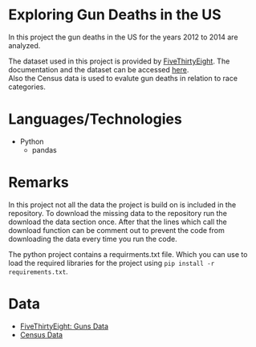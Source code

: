 # Exploring Gun Deaths in the US

In this project the gun deaths in the US for the years 2012 to 2014 are analyzed.

The dataset used in this project is provided by [FiveThirtyEight](https://www.fivethirtyeight.com/). The documentation and the dataset can be accessed [here](https://github.com/fivethirtyeight/guns-data).  
Also the Census data is used to evalute gun deaths in relation to race categories.

# Languages/Technologies

* Python 
  * pandas

# Remarks

In this project not all the data the project is build on is included in the repository. To download the missing data to the repository run the download the data section once. After that the lines which call the download function can be comment out to prevent the code from downloading the data every time you run the code.

The python project contains a requirments.txt file. Which you can use to load the required libraries for the project using ``pip install -r requirements.txt``.

# Data

* [FiveThirtyEight: Guns Data](https://www.fivethirtyeight.com/)
* [Census Data](https://github.com/JonathanAsamoah/Portfolio/blob/master/Exploring%20Gun%20Deaths%20in%20the%20US/data/census.csv)